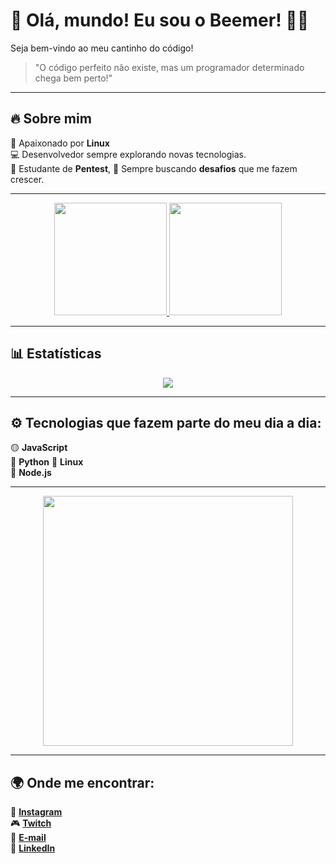 # 👋 Olá, mundo! Eu sou o Beemer! 🧑‍💻

Seja bem-vindo ao meu cantinho do código!   

> "O código perfeito não existe, mas um programador determinado chega bem perto!"   

---

## 🔥 Sobre mim
🐧 Apaixonado por **Linux**  
💻 Desenvolvedor sempre explorando novas tecnologias.  
🔐 Estudante de **Pentest**,
🎯 Sempre buscando **desafios** que me fazem crescer.  

---

<div align="center">
  <a href="https://github.com/BeemerCodes">
    <img height="180em" src="https://github-readme-stats.vercel.app/api?username=BeemerCodes&show_icons=true&theme=tokyonight&include_all_commits=true&count_private=true"/>
    <img height="180em" src="https://github-readme-stats.vercel.app/api/top-langs/?username=BeemerCodes&layout=compact&langs_count=7&theme=tokyonight"/>  
  </a>
</div>

---

## 📊 Estatísticas
<div align="center">
  <img src="https://github-profile-summary-cards.vercel.app/api/cards/profile-details?username=BeemerCodes&theme=tokyonight"/>
</div>

---

## ⚙️ Tecnologias que fazem parte do meu dia a dia:
🟡 **JavaScript**   
🐍 **Python** 
🐧 **Linux**   
🌱 **Node.js**   

---

<div align="center">
  <img width="400" src="https://media.giphy.com/media/muGYyrWwxOOMo/giphy.gif">
</div>

---

## 🌍 Onde me encontrar:
📸 [**Instagram**](https://www.instagram.com/pedrolimakkkj/)   
🎮 [**Twitch**](https://www.twitch.tv/beemerlives)   
📩 [**E-mail**](mailto:detonainyoutub@gmail.com)   
🔗 [**LinkedIn**](https://www.linkedin.com/in/pedro-lima-dev/)  
  

